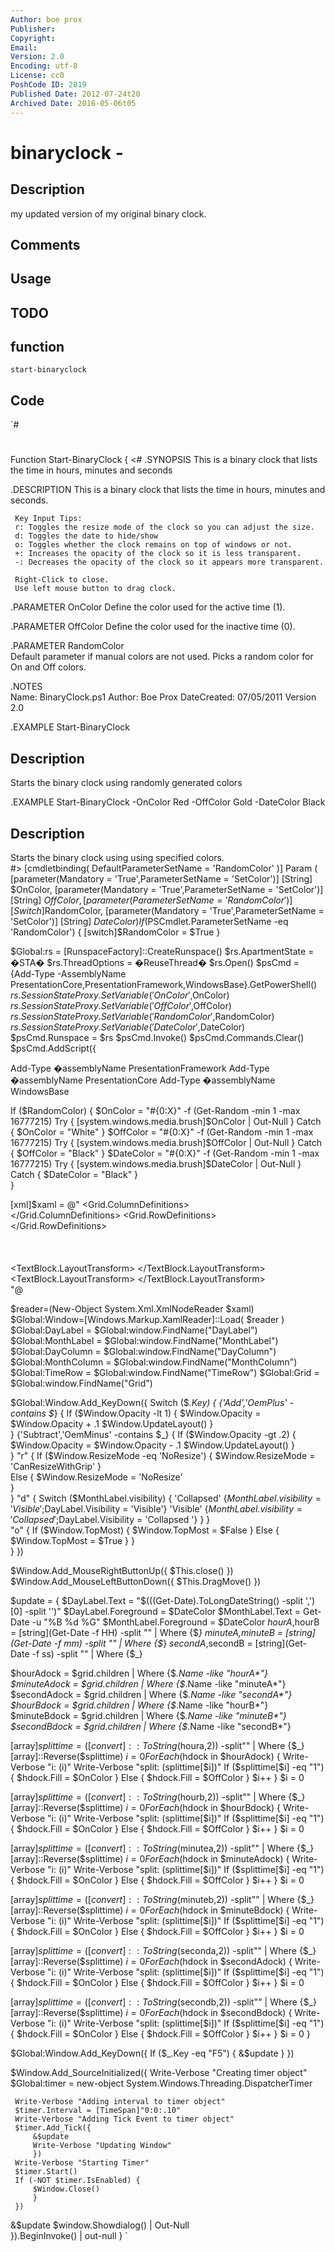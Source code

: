 ```yaml
---
Author: boe prox
Publisher: 
Copyright: 
Email: 
Version: 2.0
Encoding: utf-8
License: cc0
PoshCode ID: 2819
Published Date: 2012-07-24t20
Archived Date: 2016-05-06t05
---
```


# binaryclock - 

## Description

my updated version of my original binary clock.

## Comments



## Usage



## TODO



## function

`start-binaryclock`

## Code

`#
 #
 Function Start-BinaryClock {
 <#
 .SYNOPSIS
     This is a binary clock that lists the time in hours, minutes and seconds
     
 .DESCRIPTION
     This is a binary clock that lists the time in hours, minutes and seconds.
     
     Key Input Tips:
     r: Toggles the resize mode of the clock so you can adjust the size.
     d: Toggles the date to hide/show
     o: Toggles whether the clock remains on top of windows or not.
     +: Increases the opacity of the clock so it is less transparent.
     -: Decreases the opacity of the clock so it appears more transparent.
     
     Right-Click to close.
     Use left mouse button to drag clock.
     
 .PARAMETER OnColor
     Define the color used for the active time (1).
     
 .PARAMETER OffColor
     Define the color used for the inactive time (0).
     
 .PARAMETER RandomColor    
     Default parameter if manual colors are not used. Picks a random color for On and Off colors.
 
 .NOTES  
     Name: BinaryClock.ps1
     Author: Boe Prox
     DateCreated: 07/05/2011
     Version 2.0 
 
 .EXAMPLE
     Start-BinaryClock
     
 Description
 -----------
 Starts the binary clock using randomly generated colors 
 
 .EXAMPLE
     Start-BinaryClock -OnColor Red -OffColor Gold -DateColor Black
     
 Description
 -----------
 Starts the binary clock using using specified colors.        
 #>
 [cmdletbinding(
     DefaultParameterSetName = 'RandomColor'
     )]
 Param (
     [parameter(Mandatory = 'True',ParameterSetName = 'SetColor')]
     [String] $OnColor,
     [parameter(Mandatory = 'True',ParameterSetName = 'SetColor')]
     [String] $OffColor,
     [parameter(ParameterSetName = 'RandomColor')]
     [Switch]$RandomColor, 
     [parameter(Mandatory = 'True',ParameterSetName = 'SetColor')]
     [String] $DateColor   
     )
 If ($PSCmdlet.ParameterSetName -eq 'RandomColor') {
     [switch]$RandomColor = $True
     }
    
 $Global:rs = [RunspaceFactory]::CreateRunspace()
 $rs.ApartmentState = �STA�
 $rs.ThreadOptions = �ReuseThread�
 $rs.Open() 
 $psCmd = {Add-Type -AssemblyName PresentationCore,PresentationFramework,WindowsBase}.GetPowerShell() 
 $rs.SessionStateProxy.SetVariable('OnColor',$OnColor)
 $rs.SessionStateProxy.SetVariable('OffColor',$OffColor)
 $rs.SessionStateProxy.SetVariable('RandomColor',$RandomColor)
 $rs.SessionStateProxy.SetVariable('DateColor',$DateColor)
 $psCmd.Runspace = $rs 
 $psCmd.Invoke() 
 $psCmd.Commands.Clear() 
 $psCmd.AddScript({ 
 
 Add-Type �assemblyName PresentationFramework
 Add-Type �assemblyName PresentationCore
 Add-Type �assemblyName WindowsBase
 
 If ($RandomColor) {
     $OnColor = "#{0:X}" -f (Get-Random -min 1 -max 16777215)
     Try {
         [system.windows.media.brush]$OnColor | Out-Null
         }
     Catch {
         $OnColor = "White"
         }
     $OffColor = "#{0:X}" -f (Get-Random -min 1 -max 16777215)
     Try {
         [system.windows.media.brush]$OffColor | Out-Null
         }
     Catch {
         $OffColor = "Black"
         }
     $DateColor = "#{0:X}" -f (Get-Random -min 1 -max 16777215)
     Try {
         [system.windows.media.brush]$DateColor | Out-Null
         }
     Catch {
         $DateColor = "Black"
         }        
     }
 
 [xml]$xaml = @"
 <Window
     xmlns='http://schemas.microsoft.com/winfx/2006/xaml/presentation'
     xmlns:x='http://schemas.microsoft.com/winfx/2006/xaml'
     x:Name='Window' WindowStyle = 'None' WindowStartupLocation = 'CenterScreen' Width = '170' Height = '101' ShowInTaskbar = 'True' 
     ResizeMode = 'NoResize' Title = 'Clock' AllowsTransparency = 'True' Background = 'Transparent' Opacity = '1' Topmost = 'True'>
         <Grid x:Name = 'Grid' HorizontalAlignment="Stretch" ShowGridLines='false'  Background = 'Transparent'>
             <Grid.ColumnDefinitions>
                 <ColumnDefinition Width="*"/>
                 <ColumnDefinition Width="2"/>
                 <ColumnDefinition Width="*"/>
                 <ColumnDefinition Width="5"/>
                 <ColumnDefinition Width="*"/>
                 <ColumnDefinition Width="2"/>
                 <ColumnDefinition Width="*"/>
                 <ColumnDefinition Width="5"/>
                 <ColumnDefinition Width="*"/>
                 <ColumnDefinition Width="2"/>
                 <ColumnDefinition Width="*"/>                
                 <ColumnDefinition Width="2"/>
                 <ColumnDefinition Width="*" x:Name = 'DayColumn'/> 
                 <ColumnDefinition Width="*" x:Name = 'MonthColumn'/> 
             </Grid.ColumnDefinitions>
             <Grid.RowDefinitions>
                 <RowDefinition Height = '*'/>
                 <RowDefinition Height = '2'/>
                 <RowDefinition Height = '*'/>
                 <RowDefinition Height = '2'/>
                 <RowDefinition Height = '*'/>                
                 <RowDefinition Height = '2'/>
                 <RowDefinition Height = '*'/>
                 <RowDefinition Height = '2'/>
                 <RowDefinition x:Name = 'timerow' Height = '0'/>
             </Grid.RowDefinitions>
             <Ellipse Grid.Row = '0' Grid.Column = '0' Fill = 'Transparent'/>
             <Ellipse Grid.Row = '2' Grid.Column = '0' Fill = 'Transparent' />
             <Ellipse x:Name = 'HourA0' Grid.Row = '6' Grid.Column = '0' Fill = 'Transparent' />
             <Ellipse x:Name = 'HourA1' Grid.Row = '4' Grid.Column = '0' Fill = 'Transparent' />    
             <Ellipse x:Name = 'HourB0' Grid.Row = '6' Grid.Column = '2' Fill = 'Transparent'/>
             <Ellipse x:Name = 'HourB1' Grid.Row = '4' Grid.Column = '2' Fill = 'Transparent' />
             <Ellipse x:Name = 'HourB2' Grid.Row = '2' Grid.Column = '2' Fill = 'Transparent' />
             <Ellipse x:Name = 'HourB3' Grid.Row = '0' Grid.Column = '2' Fill = 'Transparent' />
             <Ellipse Grid.Row = '0' Grid.Column = '4' Fill = 'Transparent'/>
             <Ellipse x:Name = 'MinuteA0' Grid.Row = '6' Grid.Column = '4' Fill = 'Transparent' />
             <Ellipse x:Name = 'MinuteA1' Grid.Row = '4' Grid.Column = '4' Fill = 'Transparent' />
             <Ellipse x:Name = 'MinuteA2' Grid.Row = '2' Grid.Column = '4' Fill = 'Transparent' /> 
             <Ellipse x:Name = 'MinuteB0' Grid.Row = '6' Grid.Column = '6' Fill = 'Transparent'/>
             <Ellipse x:Name = 'MinuteB1' Grid.Row = '4' Grid.Column = '6' Fill = 'Transparent' />
             <Ellipse x:Name = 'MinuteB2' Grid.Row = '2' Grid.Column = '6' Fill = 'Transparent' />
             <Ellipse x:Name = 'MinuteB3' Grid.Row = '0' Grid.Column = '6' Fill = 'Transparent' />  
             <Ellipse Grid.Row = '0' Grid.Column = '8' Fill = 'Transparent'/>
             <Ellipse x:Name = 'SecondA0' Grid.Row = '6' Grid.Column = '8' Fill = 'Transparent' />
             <Ellipse x:Name = 'SecondA1' Grid.Row = '4' Grid.Column = '8' Fill = 'Transparent' />
             <Ellipse x:Name = 'SecondA2' Grid.Row = '2' Grid.Column = '8' Fill = 'Transparent' />  
             <Ellipse x:Name = 'SecondB0' Grid.Row = '6' Grid.Column = '10' Fill = 'Transparent'/>
             <Ellipse x:Name = 'SecondB1' Grid.Row = '4' Grid.Column = '10' Fill = 'Transparent' />
             <Ellipse x:Name = 'SecondB2' Grid.Row = '2' Grid.Column = '10' Fill = 'Transparent' />
             <Ellipse x:Name = 'SecondB3' Grid.Row = '0' Grid.Column = '10' Fill = 'Transparent' />                                                                                  
             <Viewbox VerticalAlignment = 'Stretch' HorizontalAlignment = 'Stretch' Grid.Column = '12' Grid.RowSpan = '7'
             StretchDirection = 'Both' Stretch = 'Fill'>
                 <TextBlock x:Name = 'DayLabel' VerticalAlignment = 'Stretch' HorizontalAlignment = 'Stretch'
                 FontWeight = 'Bold'> 
                     <TextBlock.LayoutTransform>
                         <RotateTransform Angle="90" />
                     </TextBlock.LayoutTransform>            
                 </TextBlock>
             </Viewbox>
             <Viewbox VerticalAlignment = 'Stretch' HorizontalAlignment = 'Stretch' Grid.Column = '13' Grid.RowSpan = '7'
             StretchDirection = 'Both' Stretch = 'Fill'>
                 <TextBlock x:Name = 'MonthLabel' VerticalAlignment = 'Stretch' HorizontalAlignment = 'Stretch'
                 FontWeight = 'Bold'>
                     <TextBlock.LayoutTransform>
                         <RotateTransform Angle="90" />
                     </TextBlock.LayoutTransform>               
                 </TextBlock>
             </Viewbox>
         </Grid>
 </Window>
 "@ 
 
 $reader=(New-Object System.Xml.XmlNodeReader $xaml)
 $Global:Window=[Windows.Markup.XamlReader]::Load( $reader )
 $Global:DayLabel = $Global:window.FindName("DayLabel")
 $Global:MonthLabel = $Global:window.FindName("MonthLabel")
 $Global:DayColumn = $Global:window.FindName("DayColumn")
 $Global:MonthColumn = $Global:window.FindName("MonthColumn")
 $Global:TimeRow = $Global:window.FindName("TimeRow")
 $Global:Grid = $Global:window.FindName("Grid")
 
 $Global:Window.Add_KeyDown({
     Switch ($_.Key) {
         {'Add','OemPlus' -contains $_} {
             If ($Window.Opacity -lt 1) {
                 $Window.Opacity = $Window.Opacity + .1
                 $Window.UpdateLayout()
                 }            
             }
         {'Subtract','OemMinus' -contains $_} {
             If ($Window.Opacity -gt .2) {
                 $Window.Opacity = $Window.Opacity - .1
                 $Window.UpdateLayout()
                 }             
             }
         "r" {
             If ($Window.ResizeMode -eq 'NoResize') {
                 $Window.ResizeMode = 'CanResizeWithGrip'
                 }      
             Else {
                 $Window.ResizeMode = 'NoResize'             
                 }       
             } 
         "d" {
             Switch ($MonthLabel.visibility) {
                 'Collapsed' {$MonthLabel.visibility = 'Visible';$DayLabel.Visibility = 'Visible'}
                 'Visible' {$MonthLabel.visibility = 'Collapsed ';$DayLabel.Visibility = 'Collapsed '}
                 }
             }    
         "o" {
             If ($Window.TopMost) {
                 $Window.TopMost = $False
                 }
             Else {
                 $Window.TopMost = $True
                 }
             }     
         }
     }) 
         
 $Window.Add_MouseRightButtonUp({
     $This.close()
     })
 $Window.Add_MouseLeftButtonDown({
     $This.DragMove()
     })  
          
 $update = {
 $DayLabel.Text = "$(((Get-Date).ToLongDateString() -split ',')[0] -split '')"
 $DayLabel.Foreground = $DateColor
 $MonthLabel.Text = Get-Date -u "%B %d %G"
 $MonthLabel.Foreground = $DateColor
 $hourA,$hourB = [string](Get-Date -f HH) -split "" | Where {$_}
 $minuteA,$minuteB = [string](Get-Date -f mm) -split "" | Where {$_}
 $secondA,$secondB = [string](Get-Date -f ss) -split "" | Where {$_}
 
 $hourAdock = $grid.children | Where {$_.Name -like "hourA*"}
 $minuteAdock = $grid.children | Where {$_.Name -like "minuteA*"}
 $secondAdock = $grid.children | Where {$_.Name -like "secondA*"}
 $hourBdock = $grid.children | Where {$_.Name -like "hourB*"}
 $minuteBdock = $grid.children | Where {$_.Name -like "minuteB*"}
 $secondBdock = $grid.children | Where {$_.Name -like "secondB*"}
 
 [array]$splittime = ([convert]::ToString($houra,2)) -split"" | Where {$_}
 [array]::Reverse($splittime)
 $i = 0
 ForEach ($hdock in $hourAdock) {
     Write-Verbose "i: $($i)"
     Write-Verbose "split: $($splittime[$i])"
     If ($splittime[$i] -eq "1") {
         $hdock.Fill = $OnColor
         }
     Else {
         $hdock.Fill = $OffColor
         }
     $i++
     }
 $i = 0
 
 [array]$splittime = ([convert]::ToString($hourb,2)) -split"" | Where {$_}
 [array]::Reverse($splittime)
 $i = 0
 ForEach ($hdock in $hourBdock) {
     Write-Verbose "i: $($i)"
     Write-Verbose "split: $($splittime[$i])"
     If ($splittime[$i] -eq "1") {
         $hdock.Fill = $OnColor
         }
     Else {
         $hdock.Fill = $OffColor
         }
     $i++
     }
 $i = 0
 
 [array]$splittime = ([convert]::ToString($minutea,2)) -split"" | Where {$_}
 [array]::Reverse($splittime)
 $i = 0
 ForEach ($hdock in $minuteAdock) {
     Write-Verbose "i: $($i)"
     Write-Verbose "split: $($splittime[$i])"
     If ($splittime[$i] -eq "1") {
         $hdock.Fill = $OnColor
         }
     Else {
         $hdock.Fill = $OffColor
         }
     $i++
     }
 $i = 0
 
 [array]$splittime = ([convert]::ToString($minuteb,2)) -split"" | Where {$_}
 [array]::Reverse($splittime)
 $i = 0
 ForEach ($hdock in $minuteBdock) {
     Write-Verbose "i: $($i)"
     Write-Verbose "split: $($splittime[$i])"
     If ($splittime[$i] -eq "1") {
         $hdock.Fill = $OnColor
         }
     Else {
         $hdock.Fill = $OffColor
         }
     $i++
     }
 $i = 0
 
 [array]$splittime = ([convert]::ToString($seconda,2)) -split"" | Where {$_}
 [array]::Reverse($splittime)
 $i = 0
 ForEach ($hdock in $secondAdock) {
     Write-Verbose "i: $($i)"
     Write-Verbose "split: $($splittime[$i])"
     If ($splittime[$i] -eq "1") {
         $hdock.Fill = $OnColor
         }
     Else {
         $hdock.Fill = $OffColor
         }
     $i++
     }
 $i = 0
 
 [array]$splittime = ([convert]::ToString($secondb,2)) -split"" | Where {$_}
 [array]::Reverse($splittime)
 $i = 0
 ForEach ($hdock in $secondBdock) {
     Write-Verbose "i: $($i)"
     Write-Verbose "split: $($splittime[$i])"
     If ($splittime[$i] -eq "1") {
         $hdock.Fill = $OnColor
         }
     Else {
         $hdock.Fill = $OffColor
         }
     $i++
     }
 $i = 0
 }
 
 $Global:Window.Add_KeyDown({
     If ($_.Key -eq "F5") {
         &$update 
         }
     })
 
 $Window.Add_SourceInitialized({
     Write-Verbose "Creating timer object"
     $Global:timer = new-object System.Windows.Threading.DispatcherTimer 
 
     Write-Verbose "Adding interval to timer object"
     $timer.Interval = [TimeSpan]"0:0:.10"
     Write-Verbose "Adding Tick Event to timer object"
     $timer.Add_Tick({
         &$update
         Write-Verbose "Updating Window"
         })
     Write-Verbose "Starting Timer"
     $timer.Start()
     If (-NOT $timer.IsEnabled) {
         $Window.Close()
         }
     })
 
 &$update
 $window.Showdialog() | Out-Null             
 }).BeginInvoke() | out-null
 }
`

